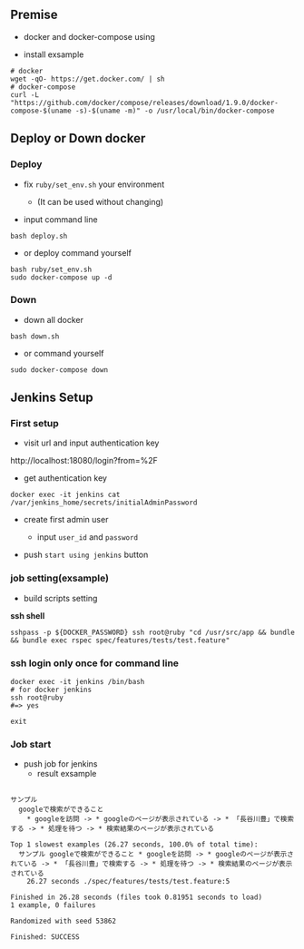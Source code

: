 ## Premise

* docker and docker-compose using

* install exsample

```
# docker
wget -qO- https://get.docker.com/ | sh
# docker-compose
curl -L "https://github.com/docker/compose/releases/download/1.9.0/docker-compose-$(uname -s)-$(uname -m)" -o /usr/local/bin/docker-compose
```


## Deploy or Down docker

### Deploy

* fix `ruby/set_env.sh` your environment
  * (It can be used without changing)

* input command line

```
bash deploy.sh
```

* or deploy command yourself

```
bash ruby/set_env.sh
sudo docker-compose up -d
```

### Down

* down all docker

```
bash down.sh
```

* or command yourself

```
sudo docker-compose down
```


## Jenkins Setup

### First setup

* visit url and input authentication key

http://localhost:18080/login?from=%2F

* get authentication key

```
docker exec -it jenkins cat /var/jenkins_home/secrets/initialAdminPassword
```

* create first admin user
  * input `user_id` and `password`

* push `start using jenkins` button

### job setting(exsample)

* build scripts setting

**ssh shell**

```
sshpass -p ${DOCKER_PASSWORD} ssh root@ruby "cd /usr/src/app && bundle && bundle exec rspec spec/features/tests/test.feature"
```

### ssh login only once for command line

```
docker exec -it jenkins /bin/bash
# for docker jenkins
ssh root@ruby
#=> yes

exit
```

### Job start

* push job for jenkins
  * result exsample

```

サンプル
  googleで検索ができること
    * googleを訪問 -> * googleのページが表示されている -> * 「長谷川豊」で検索する -> * 処理を待つ -> * 検索結果のページが表示されている

Top 1 slowest examples (26.27 seconds, 100.0% of total time):
  サンプル googleで検索ができること * googleを訪問 -> * googleのページが表示されている -> * 「長谷川豊」で検索する -> * 処理を待つ -> * 検索結果のページが表示されている
    26.27 seconds ./spec/features/tests/test.feature:5

Finished in 26.28 seconds (files took 0.81951 seconds to load)
1 example, 0 failures

Randomized with seed 53862

Finished: SUCCESS
```
